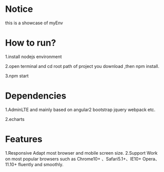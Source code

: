 # Notice
this is a showcase of myEnv

# How to run?
1.install nodejs environment

2.open terminal and cd root path of project you download ,then npm install.

3.npm start

# Dependencies
1.AdminLTE and mainly based on angular2 bootstrap jquery webpack etc.

2.echarts 

# Features
1.Responsive
  Adapt most browser and mobile screen size.
2.Support
  Work on most popular browsers such as Chrome10+ 、Safari5.1+、IE10+ Opera、11.10+ fluently and smoothly.





